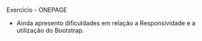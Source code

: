 Exercício - ONEPAGE

- Ainda apresento dificuldades em relação a Responsividade e a utilização do Bootstrap.